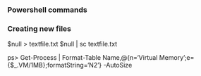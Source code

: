 ### Powershell commands


### Creating new files
$null > textfile.txt
$null | sc textfile.txt


ps> Get-Process | Format-Table Name,@{n=‘Virtual Memory’;e={$_.VM/1MB};formatString=‘N2’} -AutoSize
